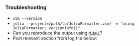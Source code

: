 ### Troubleshooting

- `vim --version`
- `julia --project=/path/to/JuliaFormatter.vim/ -e "using JuliaFormatter; versioninfo()"`
- Can you reproduce the output using [`MINRC`](../blob/master/tests/MINRC)?
- Post relevant section from log file below:

<!--
You can access the log file by running the following in vim:

:JuliaFormatterLogFile

-->
